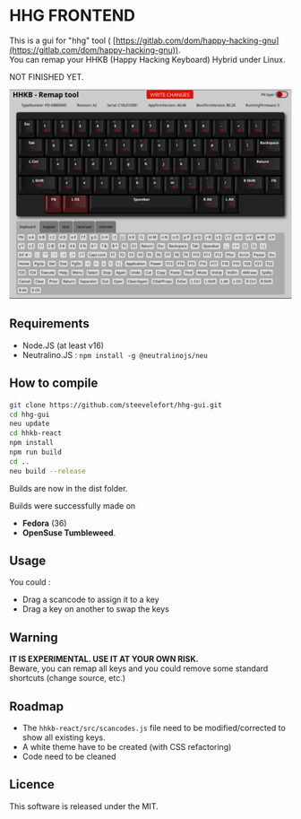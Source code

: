 # HHG FRONTEND

This is a gui for "hhg" tool ( [https://gitlab.com/dom/happy-hacking-gnu](https://gitlab.com/dom/happy-hacking-gnu)).  
You can remap your HHKB (Happy Hacking Keyboard) Hybrid under Linux.

NOT FINISHED YET.  

![](./screenshot.png)

## Requirements

- Node.JS (at least v16)
- Neutralino.JS : `npm install -g @neutralinojs/neu`

## How to compile

```sh
git clone https://github.com/steevelefort/hhg-gui.git
cd hhg-gui
neu update
cd hhkb-react
npm install
npm run build
cd ..
neu build --release
```
Builds are now in the dist folder.

Builds were successfully made on 

- **Fedora** (36) 
- **OpenSuse Tumbleweed**.

## Usage

You could :
- Drag a scancode to assign it to a key
- Drag a key on another to swap the keys

## Warning

**IT IS EXPERIMENTAL. USE IT AT YOUR OWN RISK.**  
Beware, you can remap all keys and you could remove some standard shortcuts (change source, etc.)

## Roadmap

- The `hhkb-react/src/scancodes.js` file need to be modified/corrected to show all existing keys.
- A white theme have to be created (with CSS refactoring)
- Code need to be cleaned

## Licence

This software is released under the MIT.  




